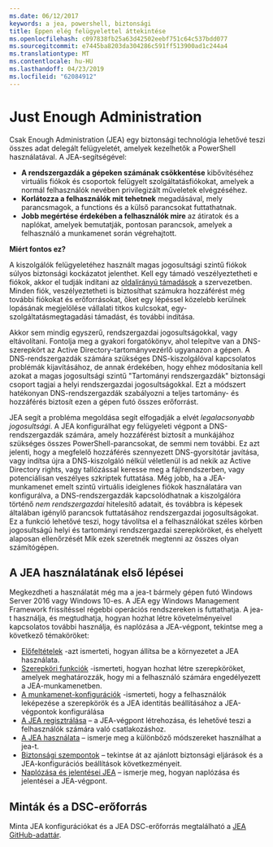 ```yaml
---
ms.date: 06/12/2017
keywords: a jea, powershell, biztonsági
title: Éppen elég felügyelettel áttekintése
ms.openlocfilehash: c097838fb25a63d42502eebf751c64c537bdd077
ms.sourcegitcommit: e7445ba8203da304286c591ff513900ad1c244a4
ms.translationtype: MT
ms.contentlocale: hu-HU
ms.lasthandoff: 04/23/2019
ms.locfileid: "62084912"
---
```

# <a name="just-enough-administration"></a>Just Enough Administration

Csak Enough Administration (JEA) egy biztonsági technológia lehetővé teszi összes adat delegált felügyeletét, amelyek kezelhetők a PowerShell használatával.
A JEA-segítségével:

- **A rendszergazdák a gépeken számának csökkentése** kibővítéséhez virtuális fiókok és csoportok felügyelt szolgáltatásfiókokat, amelyek a normál felhasználók nevében privilegizált műveletek elvégzéséhez.
- **Korlátozza a felhasználók mit tehetnek** megadásával, mely parancsmagok, a functions és a külső parancsokat futtathatnak.
- **Jobb megértése érdekében a felhasználók mire** az átiratok és a naplókat, amelyek bemutatják, pontosan parancsok, amelyek a felhasználó a munkamenet során végrehajtott.

**Miért fontos ez?**

A kiszolgálók felügyeletéhez használt magas jogosultsági szintű fiókok súlyos biztonsági kockázatot jelenthet.
Kell egy támadó veszélyeztetheti e fiókok, akkor el tudják indítani az [oldalirányú támadások](http://aka.ms/pth) a szervezetben.
Minden fiók, veszélyeztetheti is biztosíthat számukra hozzáférést még további fiókokat és erőforrásokat, őket egy lépéssel közelebb kerülnek lopásának megjelölése vállalati titkos kulcsokat, egy-szolgáltatásmegtagadási támadást, és további indítása.

Akkor sem mindig egyszerű, rendszergazdai jogosultságokkal, vagy eltávolítani.
Fontolja meg a gyakori forgatókönyv, ahol telepítve van a DNS-szerepkört az Active Directory-tartományvezérlő ugyanazon a gépen.
A DNS-rendszergazdák számára szükséges DNS-kiszolgálóval kapcsolatos problémák kijavításához, de annak érdekében, hogy ehhez módosítania kell azokat a magas jogosultsági szintű "Tartományi rendszergazdák" biztonsági csoport tagjai a helyi rendszergazdai jogosultságokkal.
Ezt a módszert hatékonyan DNS-rendszergazdák szabályozni a teljes tartomány- és hozzáférés biztosít ezen a gépen futó összes erőforrást.

JEA segít a probléma megoldása segít elfogadják a elvét *legalacsonyabb jogosultsági*.
A JEA konfigurálhat egy felügyeleti végpont a DNS-rendszergazdák számára, amely hozzáférést biztosít a munkájához szükséges összes PowerShell-parancsokat, de semmi nem további.
Ez azt jelenti, hogy a megfelelő hozzáférés szennyezett DNS-gyorsítótár javítása, vagy indítsa újra a DNS-kiszolgáló nélkül véletlenül is ad nekik az Active Directory rights, vagy tallózással keresse meg a fájlrendszerben, vagy potenciálisan veszélyes szkriptek futtatása.
Még jobb, ha a JEA-munkamenet emelt szintű virtuális ideiglenes fiókok használatára van konfigurálva, a DNS-rendszergazdák kapcsolódhatnak a kiszolgálóra történő *nem rendszergazdai* hitelesítő adatait, és továbbra is képesek általában igénylő parancsok futtatásához rendszergazdai jogosultságokat.
Ez a funkció lehetővé teszi, hogy távolítsa el a felhasználókat széles körben jogosultságú helyi és tartományi rendszergazdai szerepköröket, és ehelyett alaposan ellenőrzését Mik ezek szeretnék megtenni az összes olyan számítógépen.

## <a name="get-started-with-jea"></a>A JEA használatának első lépései

Megkezdheti a használatát még ma a jea-t bármely gépen futó Windows Server 2016 vagy Windows 10-es.
A JEA egy Windows Management Framework frissítéssel régebbi operációs rendszereken is futtathatja.
A jea-t használja, és megtudhatja, hogyan hozhat létre követelményeivel kapcsolatos további használja, és naplózása a JEA-végpont, tekintse meg a következő témaköröket:

- [Előfeltételek](prerequisites.md) -azt ismerteti, hogyan állítsa be a környezetet a JEA használata.
- [Szerepköri funkciók](role-capabilities.md) -ismerteti, hogyan hozhat létre szerepköröket, amelyek meghatározzák, hogy mi a felhasználó számára engedélyezett a JEA-munkamenetben.
- [A munkamenet-konfigurációk](session-configurations.md) -ismerteti, hogy a felhasználók leképezése a szerepkörök és a JEA identitás beállításához a JEA-végpontok konfigurálása
- [A JEA regisztrálása](register-jea.md) – a JEA-végpont létrehozása, és lehetővé teszi a felhasználók számára való csatlakozáshoz.
- [A JEA használata](using-jea.md) – ismerje meg a különböző módszereket használhat a jea-t.
- [Biztonsági szempontok](security-considerations.md) – tekintse át az ajánlott biztonsági eljárások és a JEA-konfigurációs beállítások következményeit.
- [Naplózása és jelentései JEA](audit-and-report.md) – ismerje meg, hogyan naplózása és jelentései a JEA-végpont.

## <a name="samples-and-dsc-resource"></a>Minták és a DSC-erőforrás

Minta JEA konfigurációkat és a JEA DSC-erőforrás megtalálható a [JEA GitHub-adattár](https://github.com/PowerShell/JEA).